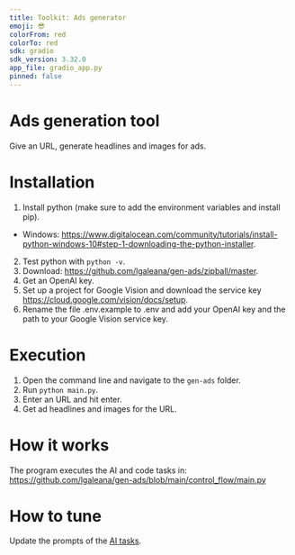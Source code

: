 ```yaml
---
title: Toolkit: Ads generator
emoji: 😎
colorFrom: red
colorTo: red
sdk: gradio
sdk_version: 3.32.0
app_file: gradio_app.py
pinned: false
---
```


# Ads generation tool
Give an URL, generate headlines and images for ads.

# Installation
1. Install python (make sure to add the environment variables and install pip).
  - Windows: https://www.digitalocean.com/community/tutorials/install-python-windows-10#step-1-downloading-the-python-installer.
2. Test python with `python -v`.
3. Download: https://github.com/lgaleana/gen-ads/zipball/master.
4. Get an OpenAI key.
5. Set up a project for Google Vision and download the service key https://cloud.google.com/vision/docs/setup.
6. Rename the file .env.example to .env and add your OpenAI key and the path to your Google Vision service key.

# Execution
1. Open the command line and navigate to the `gen-ads` folder.
2. Run `python main.py`.
3. Enter an URL and hit enter.
4. Get ad headlines and images for the URL.

# How it works
The program executes the AI and code tasks in: https://github.com/lgaleana/gen-ads/blob/main/control_flow/main.py

# How to tune
Update the prompts of the [AI tasks](https://github.com/lgaleana/gen-ads/tree/main/ai_tasks).